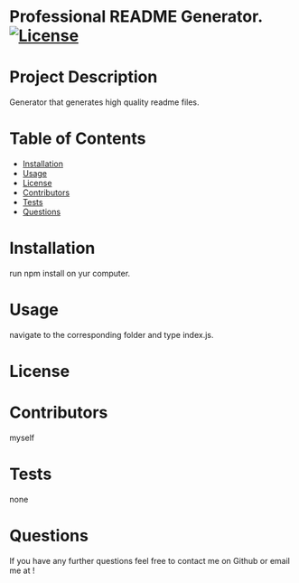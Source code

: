 # **Professional README Generator.**                 [![License](https://img.shields.io/badge/License--blue.svg)](https://opensource.org/licenses/)
  # Project Description
  Generator that generates high quality readme files.
  # Table of Contents
  * [Installation](#installation)
  * [Usage](#usage)
  * [License](#license)
  * [Contributors](#contributors)
  * [Tests](#tests)
  * [Questions](#questions)
  
  # Installation
  run npm install on yur computer.
  # Usage
  navigate to the corresponding folder and type index.js.
  # License
  
  # Contributors
  myself
  # Tests
  none
  # Questions
  If you have any further questions feel free to contact me on Github  or email me at !

